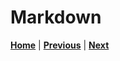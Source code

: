 # Markdown

[**Home**](./readme.md) | [**Previous**](./pull-requests.md) | [**Next**](./git-flow.md)